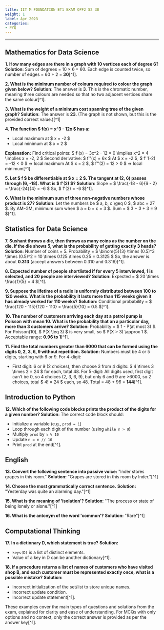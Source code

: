 ```yaml
---
title: IIT M FOUNDATION ET1 EXAM QPF2 S2 30  
weight: 1
label: Apr 2023
categories:
- PYQ
---
```


---

## Mathematics for Data Science

**1. How many edges are there in a graph with 10 vertices each of degree 6?**
**Solution:**
Sum of degrees = 10 × 6 = 60.
Each edge is counted twice, so number of edges = 60 ÷ 2 = **30**[^1].

**2. What is the minimum number of colours required to colour the graph given below?**
**Solution:**
The answer is **3**. This is the chromatic number, meaning three colours are needed so that no two adjacent vertices share the same colour[^1].

**3. What is the weight of a minimum cost spanning tree of the given graph?**
**Solution:**
The answer is **23**. (The graph is not shown, but this is the provided correct value.)[^1]

**4. The function \$ f(x) = x^3 - 12x \$ has a:**

- Local maximum at \$ x = -2 \$
- Local minimum at \$ x = 2 \$

**Explanation:**
Find critical points: \$ f'(x) = 3x^2 - 12 = 0 \implies x^2 = 4 \implies x = -2, 2 \$
Second derivative: \$ f''(x) = 6x \$
At \$ x = -2 \$, \$ f''(-2) = -12 < 0 \$ ⇒ local maximum
At \$ x = 2 \$, \$ f''(2) = 12 > 0 \$ ⇒ local minimum[^1].

**5. Let \$ f \$ be differentiable at \$ x = 2 \$. The tangent at (2, 6) passes through (6, -18). What is \$ f'(2) \$?**
**Solution:**
Slope = \$ \frac{-18 - 6}{6 - 2} = \frac{-24}{4} = -6 \$
So, \$ f'(2) = -6 \$[^1].

**6. What is the minimum sum of three non-negative numbers whose product is 27?**
**Solution:**
Let the numbers be \$ a, b, c \geq 0 \$, \$ abc = 27 \$.
By AM-GM, minimum sum when \$ a = b = c = 3 \$.
Sum = \$ 3 + 3 + 3 = 9 \$[^1].

## Statistics for Data Science

**7. Sushant throws a die, then throws as many coins as the number on the die. If the die shows 5, what is the probability of getting exactly 3 heads?**
**Solution:**
Number of coins = 5.
Probability = \$ \binom{5}{3} \times (0.5)^3 \times (0.5)^2 = 10 \times 0.125 \times 0.25 = 0.3125 \$
So, the answer is about **0.313** (accept answers between 0.310 and 0.316)[^1].

**8. Expected number of people shortlisted if for every 5 interviewed, 1 is selected, and 20 people are interviewed?**
**Solution:**
Expected = \$ 20 \times \frac{1}{5} = 4 \$[^1].

**9. Suppose the lifetime of a radio is uniformly distributed between 100 to 120 weeks. What is the probability it lasts more than 115 weeks given it has already worked for 110 weeks?**
**Solution:**
Conditional probability = \$ \frac{120 - 115}{120 - 110} = \frac{5}{10} = 0.5 \$[^1].

**10. The number of customers arriving each day at a petrol pump is Poisson with mean 10. What is the probability that on a particular day, more than 3 customers arrive?**
**Solution:**
Probability = \$ 1 - P(at most 3) \$. For Poisson(10), \$ P(X \leq 3) \$ is very small, so \$ P(X > 3) \approx 1 \$.
Acceptable range: **0.96 to 1**[^1].

**11. Find the total numbers greater than 6000 that can be formed using the digits 0, 2, 3, 6, 9 without repetition.**
**Solution:**
Numbers must be 4 or 5 digits, starting with 6 or 9.
For 4-digit:

- First digit: 6 or 9 (2 choices), then choose 3 from 4 digits: \$ 4 \times 3 \times 2 = 24 \$ for each, total 48.
For 5-digit: All digits used, first digit can't be 0, so 4 choices (2, 3, 6, 9), but only 6 and 9 are >6000, so 2 choices, total \$ 4! = 24 \$ each, so 48.
Total = 48 + 96 = **144**[^1].


## Introduction to Python

**12. Which of the following code blocks prints the product of the digits for a given number?**
**Solution:**
The correct code block should:

- Initialize a variable (e.g., `prod = 1`)
- Loop through each digit of the number (using `while n > 0`)
- Multiply `prod` by `n % 10`
- Update `n = n // 10`
- Print `prod` at the end[^1].


## English

**13. Convert the following sentence into passive voice:**
"Inder stores grapes in this room."
**Solution:**
"Grapes are stored in this room by Inder."[^1]

**14. Choose the most grammatically correct sentence.**
**Solution:**
"Yesterday was quite an alarming day."[^1]

**15. What is the meaning of 'isolation'?**
**Solution:**
"The process or state of being lonely or alone."[^1]

**16. What is the antonym of the word 'common'?**
**Solution:**
"Rare"[^1]

## Computational Thinking

**17. In a dictionary D, which statement is true?**
**Solution:**

- `keys(D)` is a list of distinct elements.
- Value of a key in D can be another dictionary[^1].

**18. If a procedure returns a list of names of customers who have visited shop B, and each customer must be represented exactly once, what is a possible mistake?**
**Solution:**

- Incorrect initialization of the set/list to store unique names.
- Incorrect update condition.
- Incorrect update statement[^1].

These examples cover the main types of questions and solutions from the exam, explained for clarity and ease of understanding. For MCQs with only options and no context, only the correct answer is provided as per the answer key[^1].
